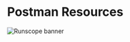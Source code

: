 # Postman Resources
![Runscope banner](https://github.com/dustyjuhl/postman-resources/raw/master/img/Runscope-banner-250x250-001.jpg)
